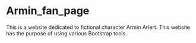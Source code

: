 # Armin_fan_page
This is a website dedicated to fictional character Armin Arlert. This website has the purpose of using various Bootstrap tools.
